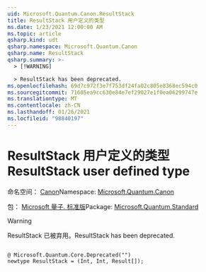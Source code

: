 ```yaml
---
uid: Microsoft.Quantum.Canon.ResultStack
title: ResultStack 用户定义的类型
ms.date: 1/23/2021 12:00:00 AM
ms.topic: article
qsharp.kind: udt
qsharp.namespace: Microsoft.Quantum.Canon
qsharp.name: ResultStack
qsharp.summary: >-
  > [!WARNING]

  > ResultStack has been deprecated.
ms.openlocfilehash: 69d7c972f3e7f753df24fa02c805e8368ec594c0
ms.sourcegitcommit: 71605ea9cc630e84e7ef29027e1f0ea06299747e
ms.translationtype: MT
ms.contentlocale: zh-CN
ms.lasthandoff: 01/26/2021
ms.locfileid: "98840197"
---
```

# <a name="resultstack-user-defined-type"></a><span data-ttu-id="0c462-102">ResultStack 用户定义的类型</span><span class="sxs-lookup"><span data-stu-id="0c462-102">ResultStack user defined type</span></span>

<span data-ttu-id="0c462-103">命名空间： [Canon](xref:Microsoft.Quantum.Canon)</span><span class="sxs-lookup"><span data-stu-id="0c462-103">Namespace: [Microsoft.Quantum.Canon](xref:Microsoft.Quantum.Canon)</span></span>

<span data-ttu-id="0c462-104">包： [Microsoft 量子. 标准版](https://nuget.org/packages/Microsoft.Quantum.Standard)</span><span class="sxs-lookup"><span data-stu-id="0c462-104">Package: [Microsoft.Quantum.Standard](https://nuget.org/packages/Microsoft.Quantum.Standard)</span></span>


> [!WARNING]
> <span data-ttu-id="0c462-105">ResultStack 已被弃用。</span><span class="sxs-lookup"><span data-stu-id="0c462-105">ResultStack has been deprecated.</span></span>



```qsharp

@ Microsoft.Quantum.Core.Deprecated("")
newtype ResultStack = (Int, Int, Result[]);
```

